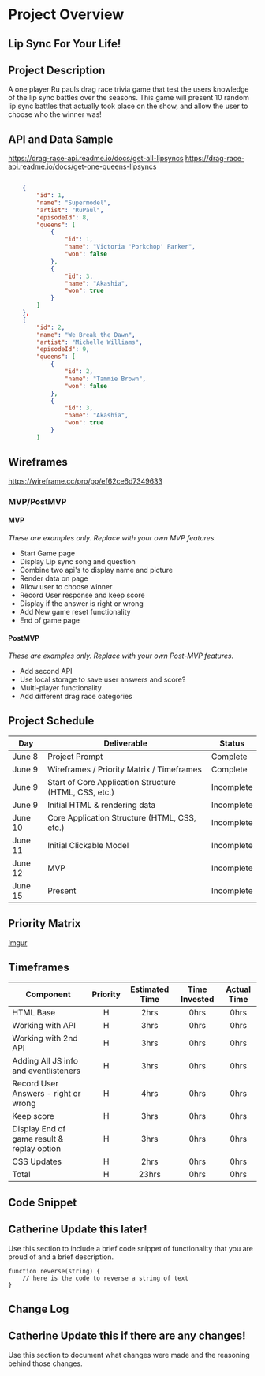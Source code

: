 # Project Overview

## Lip Sync For Your Life!

## Project Description

A one player Ru pauls drag race trivia game that test the users knowledge of the lip sync battles over the seasons. This game will present 10 random lip sync battles that actually took place on the show, and allow the user to choose who the winner was!

## API and Data Sample

https://drag-race-api.readme.io/docs/get-all-lipsyncs
https://drag-race-api.readme.io/docs/get-one-queens-lipsyncs

```json

    {
        "id": 1,
        "name": "Supermodel",
        "artist": "RuPaul",
        "episodeId": 8,
        "queens": [
            {
                "id": 1,
                "name": "Victoria 'Porkchop' Parker",
                "won": false
            },
            {
                "id": 3,
                "name": "Akashia",
                "won": true
            }
        ]
    },
    {
        "id": 2,
        "name": "We Break the Dawn",
        "artist": "Michelle Williams",
        "episodeId": 9,
        "queens": [
            {
                "id": 2,
                "name": "Tammie Brown",
                "won": false
            },
            {
                "id": 3,
                "name": "Akashia",
                "won": true
            }
        ]
```

## Wireframes

https://wireframe.cc/pro/pp/ef62ce6d7349633

### MVP/PostMVP

#### MVP 
*These are examples only. Replace with your own MVP features.*

- Start Game page
- Display Lip sync song and question
- Combine two api's to display name and picture
- Render data on page 
- Allow user to choose winner
- Record User response and keep score 
- Display if the answer is right or wrong
- Add New game reset functionality
- End of game page

#### PostMVP  
*These are examples only. Replace with your own Post-MVP features.*

- Add second API
- Use local storage to save user answers and score?
- Multi-player functionality
- Add different drag race categories

## Project Schedule

|  Day | Deliverable | Status
|---|---| ---|
|June 8| Project Prompt | Complete
|June 9| Wireframes / Priority Matrix / Timeframes | Complete
|June 9| Start of Core Application Structure (HTML, CSS, etc.) | Incomplete
|June 9| Initial HTML & rendering data | Incomplete
|June 10| Core Application Structure (HTML, CSS, etc.) | Incomplete
|June 11| Initial Clickable Model  | Incomplete
|June 12| MVP | Incomplete
|June 15| Present | Incomplete

## Priority Matrix

[Imgur](https://i.imgur.com/Kkp3boe.jpg?1)

## Timeframes

| Component | Priority | Estimated Time | Time Invested | Actual Time |
| --- | :---: |  :---: | :---: | :---: |
| HTML Base | H | 2hrs| 0hrs | 0hrs |
| Working with API | H | 3hrs| 0hrs | 0hrs |
| Working with 2nd API | H | 3hrs| 0hrs | 0hrs |
| Adding All JS info and eventlisteners | H | 3hrs| 0hrs | 0hrs |
| Record User Answers - right or wrong | H | 4hrs| 0hrs | 0hrs |
| Keep score  | H | 3hrs| 0hrs | 0hrs |
| Display End of game result & replay option | H | 3hrs| 0hrs | 0hrs |
| CSS Updates| H | 2hrs| 0hrs | 0hrs |
| Total | H | 23hrs| 0hrs | 0hrs |

## Code Snippet

## Catherine Update this later! 
Use this section to include a brief code snippet of functionality that you are proud of and a brief description.  

```
function reverse(string) {
	// here is the code to reverse a string of text
}
```

## Change Log

## Catherine Update this if there are any changes! 
 Use this section to document what changes were made and the reasoning behind those changes.  
